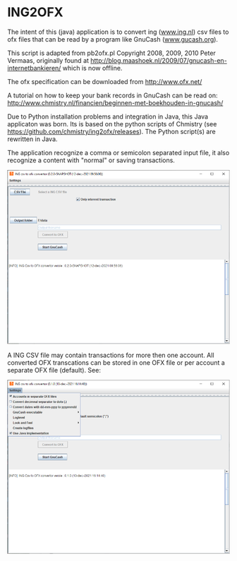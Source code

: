 # ING2OFX

The intent of this (java) application  is to convert ing (www.ing.nl) csv files to ofx files 
that can be read by a program like GnuCash (www.gucash.org).

This script is adapted from pb2ofx.pl Copyright 2008, 2009, 2010 Peter Vermaas,
originally found at http://blog.maashoek.nl/2009/07/gnucash-en-internetbankieren/ 
which is now offline.

The ofx specification can be downloaded from http://www.ofx.net/

A tutorial on how to keep your bank records in GnuCash can be read on:
http://www.chmistry.nl/financien/beginnen-met-boekhouden-in-gnucash/

Due to Python installation problems and integration in Java, this Java applicaton was born.
Its is based on the python scripts of Chmistry (see https://github.com/chmistry/ing2ofx/releases).
The Python script(s) are rewritten in Java.

The application recognize a comma or semicolon separated input file, it also recognize a content with "normal" or saving transactions.

![Main screen ing2ofx](https://github.com/RSHKwee/ing2ofx/blob/master/ing2ofxMain.PNG)

A ING CSV file may contain transactions for more then one account.
All converted OFX transcations can be stored in one OFX file or per account a separate OFX file (default). 
See:

![Settings menu](https://github.com/RSHKwee/ing2ofx/blob/master/ing2ofxSettings.PNG)
